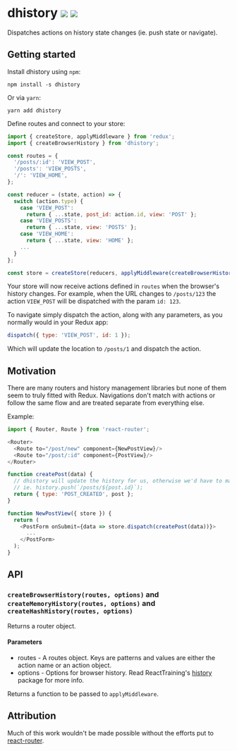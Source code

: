 # dhistory [![](https://api.travis-ci.org/evilmarty/dhistory.svg?branch=master)](https://travis-ci.org/evilmarty/dhistory) ![](https://img.shields.io/npm/v/dhistory.svg)

Dispatches actions on history state changes (ie. push state or navigate).

## Getting started

Install dhistory using `npm`:

```shell
npm install -s dhistory

```

Or via `yarn`:

```shell
yarn add dhistory

```

Define routes and connect to your store:

```javascript
import { createStore, applyMiddleware } from 'redux';
import { createBrowserHistory } from 'dhistory';

const routes = {
  '/posts/:id': 'VIEW_POST',
  '/posts': 'VIEW_POSTS',
  '/': 'VIEW_HOME',
};

const reducer = (state, action) => {
  switch (action.type) {
    case 'VIEW_POST':
      return { ...state, post_id: action.id, view: 'POST' };
    case 'VIEW_POSTS':
      return { ...state, view: 'POSTS' };
    case 'VIEW_HOME':
      return { ...state, view: 'HOME' };
    ...
  }
};

const store = createStore(reducers, applyMiddleware(createBrowserHistory(routes)));
```

Your store will now receive actions defined in `routes` when the browser's history changes. For example, when the URL changes to `/posts/123` the action `VIEW_POST` will be dispatched with the param `id: 123`.

To navigate simply dispatch the action, along with any parameters, as you normally would in your Redux app:

```javascript
dispatch({ type: 'VIEW_POST', id: 1 });
```

Which will update the location to `/posts/1` and dispatch the action.

## Motivation

There are many routers and history management libraries but none of them seem to truly fitted with Redux. Navigations don't match with actions or follow the same flow and are treated separate from everything else.

Example:

```javascript
import { Router, Route } from 'react-router';

<Router>
  <Route to="/post/new" component={NewPostView}/>
  <Route to="/post/:id" component={PostView}/>
</Router>

function createPost(data) {
  // dhistory will update the history for us, otherwise we'd have to manually update it:
  // ie. history.push(`/posts/${post.id}`);
  return { type: 'POST_CREATED', post };
}

function NewPostView({ store }) {
  return (
    <PostForm onSubmit={data => store.dispatch(createPost(data))}>
      ...
    </PostForm>
  );
}
```

## API

### `createBrowserHistory(routes, options)` and `createMemoryHistory(routes, options)` and `createHashHistory(routes, options)`

Returns a router object.

#### Parameters
- routes - A routes object. Keys are patterns and values are either the action name or an action object.
- options - Options for browser history. Read ReactTraining's [history](https://github.com/ReactTraining/history#usage) package for more info.

Returns a function to be passed to `applyMiddleware`.

## Attribution

Much of this work wouldn't be made possible without the efforts put to [react-router](https://github.com/ReactTraining/react-router).
